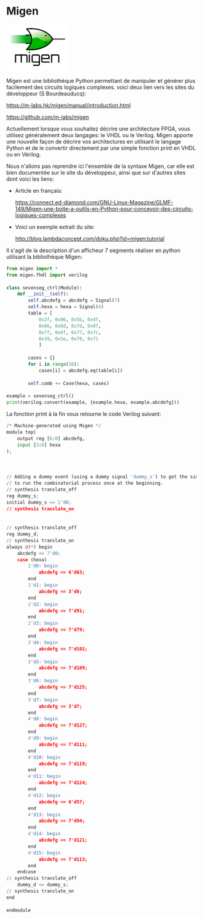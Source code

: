 # Migen

![migen](./Images/migen.png)

Migen est une bibliothèque Python permettant de manipuler et générer plus facilement des circuits logiques complexes. voici deux lien vers les sites du développeur (S Bourdeauducq):

https://m-labs.hk/migen/manual/introduction.html

https://github.com/m-labs/migen

Actuellement lorsque vous souhaitez décrire une architecture FPGA, vous utilisez généralement deux langages: le VHDL ou le Verilog. Migen apporte une nouvelle façon de décrire vos architectures en utilisant le langage Python et de le convertir directement par une simple fonction print en VHDL ou en Vérilog.

Nous n'allons pas reprendre ici l'ensemble de la syntaxe Migen, car elle est bien documentée sur le site du développeur, ainsi que sur d'autres sites dont voici les liens:

- Article en français:

  https://connect.ed-diamond.com/GNU-Linux-Magazine/GLMF-149/Migen-une-boite-a-outils-en-Python-pour-concevoir-des-circuits-logiques-complexes

- Voici un exemple extrait du site:

   http://blog.lambdaconcept.com/doku.php?id=migen:tutorial

Il s'agit de la description d'un afficheur 7 segments réaliser en python utilisant la bibliothèque Migen:

```python
from migen import *
from migen.fhdl import verilog
 
class sevenseg_ctrl(Module):
    def __init__(self):
        self.abcdefg = abcdefg = Signal(7)
        self.hexa = hexa = Signal(4)
        table = [
            0x3f, 0x06, 0x5b, 0x4f, 
            0x66, 0x6d, 0x7d, 0x07, 
            0x7f, 0x6f, 0x77, 0x7c, 
            0x39, 0x5e, 0x79, 0x71
            ]
 
        cases = {}
        for i in range(16):
            cases[i] = abcdefg.eq(table[i])
 
        self.comb += Case(hexa, cases)
 
example = sevenseg_ctrl()
print(verilog.convert(example, {example.hexa, example.abcdefg}))
```

La fonction print à la fin vous retourne le code Verilog suivant:

```python
/* Machine-generated using Migen */
module top(
	output reg [6:0] abcdefg,
	input [3:0] hexa
);
 
 
 
// Adding a dummy event (using a dummy signal 'dummy_s') to get the simulator
// to run the combinatorial process once at the beginning.
// synthesis translate_off
reg dummy_s;
initial dummy_s <= 1'd0;
// synthesis translate_on
 
 
// synthesis translate_off
reg dummy_d;
// synthesis translate_on
always @(*) begin
	abcdefg <= 7'd0;
	case (hexa)
		1'd0: begin
			abcdefg <= 6'd63;
		end
		1'd1: begin
			abcdefg <= 3'd6;
		end
		2'd2: begin
			abcdefg <= 7'd91;
		end
		2'd3: begin
			abcdefg <= 7'd79;
		end
		3'd4: begin
			abcdefg <= 7'd102;
		end
		3'd5: begin
			abcdefg <= 7'd109;
		end
		3'd6: begin
			abcdefg <= 7'd125;
		end
		3'd7: begin
			abcdefg <= 3'd7;
		end
		4'd8: begin
			abcdefg <= 7'd127;
		end
		4'd9: begin
			abcdefg <= 7'd111;
		end
		4'd10: begin
			abcdefg <= 7'd119;
		end
		4'd11: begin
			abcdefg <= 7'd124;
		end
		4'd12: begin
			abcdefg <= 6'd57;
		end
		4'd13: begin
			abcdefg <= 7'd94;
		end
		4'd14: begin
			abcdefg <= 7'd121;
		end
		4'd15: begin
			abcdefg <= 7'd113;
		end
	endcase
// synthesis translate_off
	dummy_d <= dummy_s;
// synthesis translate_on
end
 
endmodule
```





